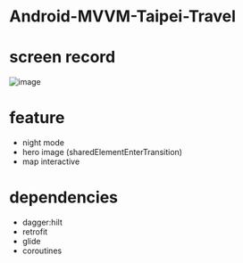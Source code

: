 
# Android-MVVM-Taipei-Travel

# screen record
![image](files/screen_record_v2.gif)

# feature
- night mode
- hero image (sharedElementEnterTransition)
- map interactive

# dependencies
- dagger:hilt
- retrofit
- glide
- coroutines

